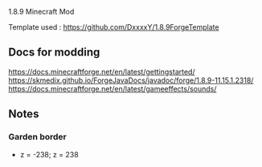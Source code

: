 1.8.9 Minecraft Mod

Template used :
https://github.com/DxxxxY/1.8.9ForgeTemplate

## Docs for modding
https://docs.minecraftforge.net/en/latest/gettingstarted/
https://skmedix.github.io/ForgeJavaDocs/javadoc/forge/1.8.9-11.15.1.2318/
https://docs.minecraftforge.net/en/latest/gameeffects/sounds/

## Notes
### Garden border 
* z = -238; z = 238